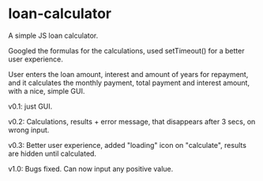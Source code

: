 # loan-calculator
A simple JS loan calculator.

Googled the formulas for the calculations, used setTimeout() for a better user experience. 

User enters the loan amount, interest and amount of years for repayment, and it calculates the monthly payment, total payment and interest amount, with a nice, simple GUI.

v0.1: just GUI.

v0.2: Calculations, results + error message, that disappears after 3 secs, on wrong input.

v0.3: Better user experience, added "loading" icon on "calculate", results are hidden until calculated.

v1.0: Bugs fixed. Can now input any positive value.

